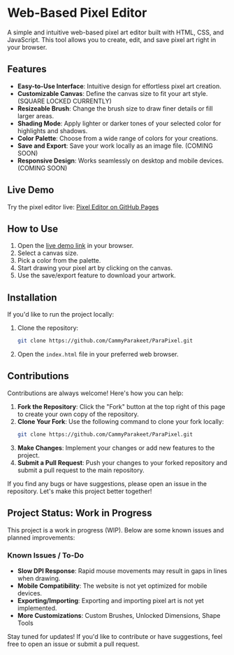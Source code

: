 # Web-Based Pixel Editor

A simple and intuitive web-based pixel art editor built with HTML, CSS, and JavaScript. This tool allows you to create, edit, and save pixel art right in your browser.

## Features

- **Easy-to-Use Interface**: Intuitive design for effortless pixel art creation.
- **Customizable Canvas**: Define the canvas size to fit your art style. (SQUARE LOCKED CURRENTLY)
- **Resizeable Brush**: Change the brush size to draw finer details or fill larger areas.
- **Shading Mode**: Apply lighter or darker tones of your selected color for highlights and shadows.
- **Color Palette**: Choose from a wide range of colors for your creations.
- **Save and Export**: Save your work locally as an image file. (COMING SOON)
- **Responsive Design**: Works seamlessly on desktop and mobile devices. (COMING SOON)

## Live Demo

Try the pixel editor live: [Pixel Editor on GitHub Pages](https://cammyparakeet.github.io/ParaPixel/)

## How to Use

1. Open the [live demo link](https://cammyparakeet.github.io/ParaPixel/) in your browser.
2. Select a canvas size.
3. Pick a color from the palette.
4. Start drawing your pixel art by clicking on the canvas.
5. Use the save/export feature to download your artwork.

## Installation

If you'd like to run the project locally:

1. Clone the repository:
   ```bash
   git clone https://github.com/CammyParakeet/ParaPixel.git
   ```
2. Open the `index.html` file in your preferred web browser.

## Contributions

Contributions are always welcome! Here's how you can help:

1. **Fork the Repository**: Click the "Fork" button at the top right of this page to create your own copy of the repository.
2. **Clone Your Fork**: Use the following command to clone your fork locally:
   ```bash
   git clone https://github.com/CammyParakeet/ParaPixel.git
   ```
3. **Make Changes**: Implement your changes or add new features to the project.
4. **Submit a Pull Request**: Push your changes to your forked repository and submit a pull request to the main repository.

If you find any bugs or have suggestions, please open an issue in the repository. Let's make this project better together!

## Project Status: Work in Progress

This project is a work in progress (WIP). Below are some known issues and planned improvements:

### Known Issues / To-Do

- **Slow DPI Response**: Rapid mouse movements may result in gaps in lines when drawing.
- **Mobile Compatibility**: The website is not yet optimized for mobile devices.
- **Exporting/Importing**: Exporting and importing pixel art is not yet implemented.
- **More Customizations**: Custom Brushes, Unlocked Dimensions, Shape Tools

Stay tuned for updates! If you'd like to contribute or have suggestions, feel free to open an issue or submit a pull request.
